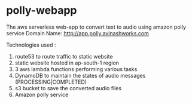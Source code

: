 # polly-webapp
The aws serverless web-app to convert text to audio using amazon polly service
Domain Name: http://app.polly.avinashworks.com 

Technologies used : 
1. route53 to route traffic to static website 
2. static website hosted in ap-south-1 region 
3. 3 aws lambda functions performing various tasks 
4. DynamoDB to maintain the states of audio messages (PROCESSING|COMPLETED)
5. s3 bucket to save the converted audio files 
6. Amazon polly service

